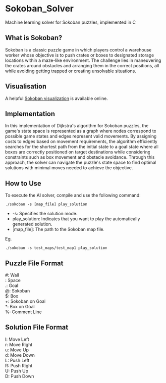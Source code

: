 # Sokoban_Solver
Machine learning solver for Sokoban puzzles, implemented in C

## What is Sokoban?

Sokoban is a classic puzzle game in which players control a warehouse worker whose objective 
is to push crates or boxes to designated storage locations within a maze-like environment.
The challenge lies in maneuvering the crates around obstacles and arranging them in the correct 
positions, all while avoiding getting trapped or creating unsolvable situations.

## Visualisation

A helpful [Sokoban visualization](https://henrykautz.com/sokoban/Sokoban.html) is available online.

## Implementation

In this implementation of Dijkstra's algorithm for Sokoban puzzles, the game's state space is 
represented as a graph where nodes correspond to possible game states and edges represent valid
movements. By assigning costs to edges based on movement requirements, the algorithm efficiently
searches for the shortest path from the initial state to a goal state where all boxes are
correctly positioned on target destinations while considering constraints such as box movement
and obstacle avoidance. Through this approach, the solver can navigate the puzzle's state space to
find optimal solutions with minimal moves needed to achieve the objective.

## How to Use

To execute the AI solver, compile and use the following command:

```./sokoban -s [map_file] play_solution```

- -s: Specifies the solution mode.
- play_solution: Indicates that you want to play the automatically generated solution.
- [map_file]: The path to the Sokoban map file.

Eg.

```./sokoban -s test_maps/test_map1 play_solution```

## Puzzle File Format

#: Wall<br/>
 : Space<br/>
.: Goal<br/>
@: Sokoban<br/>
$: Box<br/>
+: Sokoban on Goal<br/>
*: Box on Goal<br/>
%: Comment Line<br/>

## Solution File Format

l: Move Left<br/>
r: Move Right<br/>
u: Move Up<br/>
d: Move Down<br/>
L: Push Left<br/>
R: Push Right<br/>
U: Push Up<br/>
D: Push Down<br/>




